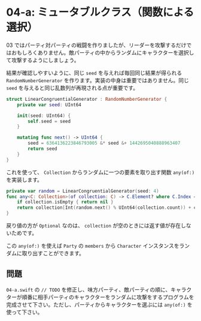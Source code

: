 # 04-a: ミュータブルクラス（関数による選択）

03 ではパーティ対パーティの戦闘を作りましたが、リーダーを攻撃するだけではおもしろくありません。敵パーティの中からランダムにキャラクターを選択して攻撃するようにしましょう。

結果が確認しやすいように、同じ `seed` を与えれば毎回同じ結果が得られる `RandomNumberGenerator` を作ります。実装の中身は重要ではありません。同じ `seed` を与えると同じ乱数列が再現される点が重要です。

```swift
struct LinearCongruentialGenerator : RandomNumberGenerator {
    private var seed: UInt64

    init(seed: UInt64) {
        self.seed = seed
    }

    mutating func next() -> UInt64 {
        seed = 6364136223846793005 &* seed &+ 1442695040888963407
        return seed
    }
}
```

これを使って、 `Collection` からランダムに一つの要素を取り出す関数 `any(of:)` を実装します。

```swift
private var random = LinearCongruentialGenerator(seed: 4)
func any<C: Collection>(of collection: C) -> C.Element? where C.Index == Int {
    if collection.isEmpty { return nil }
    return collection[Int(random.next() % UInt64(collection.count)) + collection.startIndex]
}
```

戻り値の方が `Optional` なのは、 `collection` が空のときには返す値が存在しないためです。

この `any(of:)` を使えば `Party` の `members` から `Character` インスタンスをランダムに取り出すことができます。

## 問題

`04-a.swift` の `// TODO` を修正し、味方パーティ、敵パーティの順に、キャラクターが順番に相手パーティのキャラクターをランダムに攻撃をするプログラムを完成させて下さい。ただし、パーティからキャラクターを選ぶには `any(of:)` を使って下さい。
